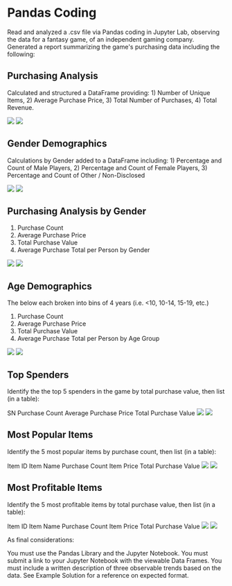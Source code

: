 # Pandas Coding

Read and analyzed a .csv file via Pandas coding in Jupyter Lab, observing the data for a fantasy game, of an independent gaming company. Generated a report summarizing the game's purchasing data including the following:

## Purchasing Analysis

Calculated and structured a DataFrame providing: 1) Number of Unique Items, 2) Average Purchase Price, 3) Total Number of Purchases, 4) Total Revenue.

![](Images/purchasing_analysis.png)
![](Images/purchasing_df.png)

## Gender Demographics

Calculations by Gender added to a DataFrame including: 1) Percentage and Count of Male Players, 2) Percentage and Count of Female Players, 3) Percentage and Count of Other / Non-Disclosed

![](Images/gender_demographics.png)
![](Images/gender_df.png)

## Purchasing Analysis by Gender

1.  Purchase Count
2.  Average Purchase Price
3.  Total Purchase Value
4.  Average Purchase Total per Person by Gender

![](Images/gender_analysis.png)
![](Images/gender_purchase_df.png)

## Age Demographics

The below each broken into bins of 4 years (i.e. <10, 10-14, 15-19, etc.)

1.  Purchase Count
2.  Average Purchase Price
3.  Total Purchase Value
4.  Average Purchase Total per Person by Age Group

![](Images/age_demographics.png)
![](Images/age_df.png)

## Top Spenders

Identify the the top 5 spenders in the game by total purchase value, then list (in a table):

SN
Purchase Count
Average Purchase Price
Total Purchase Value
![](Images/player_purchase_analysis.png)
![](Images/player_purchase_df.png)


## Most Popular Items

Identify the 5 most popular items by purchase count, then list (in a table):

Item ID
Item Name
Purchase Count
Item Price
Total Purchase Value
![](Images/item_purchase_analysis.png)
![](Images/item_purchase_df.png)

## Most Profitable Items

Identify the 5 most profitable items by total purchase value, then list (in a table):

Item ID
Item Name
Purchase Count
Item Price
Total Purchase Value
![](Images/profitable_items.png)
![](Images/profitable_items_df.png)


As final considerations:

You must use the Pandas Library and the Jupyter Notebook.
You must submit a link to your Jupyter Notebook with the viewable Data Frames.
You must include a written description of three observable trends based on the data.
See Example Solution for a reference on expected format.